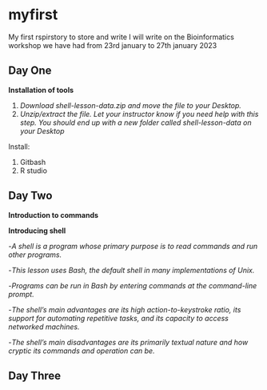 # myfirst
My first rspirstory to store and write
I will write on the Bioinformatics workshop we have had from 23rd january to 27th january 2023


## Day One
**Installation of tools**
1. *Download shell-lesson-data.zip and move the file to your Desktop.*
2. *Unzip/extract the file. Let your instructor know if you need help with this step. You should end up with a new folder called shell-lesson-data on your Desktop*

Install:
1. Gitbash
2. R studio

## Day Two
**Introduction to commands**

**Introducing shell**

-*A shell is a program whose primary purpose is to read commands and run other programs.*

-*This lesson uses Bash, the default shell in many implementations of Unix.*

-*Programs can be run in Bash by entering commands at the command-line prompt.*

-*The shell’s main advantages are its high action-to-keystroke ratio, its support for automating repetitive tasks, and its capacity to access networked machines.*

-*The shell’s main disadvantages are its primarily textual nature and how cryptic its commands and operation can be.*



## Day Three
